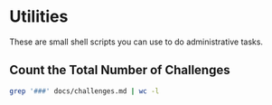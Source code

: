# Utilities

These are small shell scripts you can use to do administrative tasks.

## Count the Total Number of Challenges

```sh
grep '###' docs/challenges.md | wc -l
```